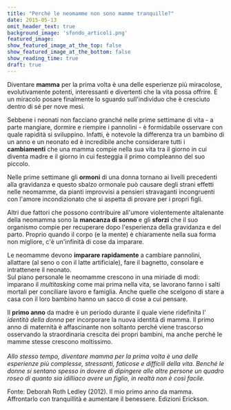 ```yaml
---
title: "Perché le neomamme non sono mamme tranquille?"
date: 2015-05-13
omit_header_text: true
background_image: 'sfondo_articoli.png'
featured_image: 
show_featured_image_at_the_top: false
show_featured_image_at_the_bottom: false
show_reading_time: true
draft: true
---
```


Diventare **mamma** per la prima volta è una delle esperienze più miracolose,
evolutivamente potenti, interessanti e divertenti che la vita possa offrire. È
un miracolo posare finalmente lo sguardo sull'individuo che è cresciuto dentro
di sé per nove mesi.  
  
Sebbene i neonati non facciano granché nelle prime settimane di vita - a parte
mangiare, dormire e riempire i pannolini - è formidabile osservare con quale
rapidità si sviluppino. Infatti, è notevole la differenza tra un bambino di un
anno e un neonato ed è incredibile anche considerare tutti i **cambiamenti**
che una mamma compie nella sua vita tra il giorno in cui diventa madre e il
giorno in cui festeggia il primo compleanno del suo piccolo.  
  
Nelle prime settimane gli **ormoni** di una donna tornano ai livelli
precedenti alla gravidanza e questo sbalzo ormonale può causare degli strani
effetti nelle neomamme, da pianti improvvisi a pensieri stravaganti
incongruenti con l'amore incondizionato che si aspetta di provare per i propri
figli.  
  
Altri due fattori che possono contribuire all'umore violentemente altalenante
della neomamma sono la **mancanza di sonno** e gli **sforzi** che il suo
organismo compie per recuperare dopo l'esperienza della gravidanza e del
parto. Proprio quando il corpo (e la mente) è chiaramente nella sua forma non
migliore, c'è un'infinità di cose da imparare.  
  
Le neomamme devono **imparare rapidamente** a cambiare pannolini, allattare
(al seno o con il latte artificiale), fare il bagnetto, consolare e
intrattenere il neonato.  
Sul piano personale le neomamme crescono in una miriade di modi: imparano il
_multitasking_ come mai prima nella vita, se lavorano fanno i salti mortali
per conciliare lavoro e famiglia. Anche quelle che scelgono di stare a casa
con il loro bambino hanno un sacco di cose a cui pensare.  
  
Il **primo anno** da madre è un periodo durante il quale viene ridefinita l'
_identità della donna_ per incorporare la nuova identità di mamma. Il primo
anno di maternità è affascinante non soltanto perché viene trascorso
osservando la straordinaria crescita dei propri bambini, ma anche perché le
mamme stesse crescono moltissimo.  
​  
_Allo stesso tempo, diventare mamma per la prima volta è una delle esperienze
più complesse, stressanti, faticose e difficili della vita. Benché le donne si
sentano spesso in dovere di dipingere alle altre persone un quadro roseo di
quanto sia idilliaco avere un figlio, in realtà non è così facile._  
  
Fonte: Deborah Roth Ledley (2012). Il mio primo anno da mamma. Affrontarlo con
tranquillità e aumentare il benessere. Edizioni Erickson.  
  

